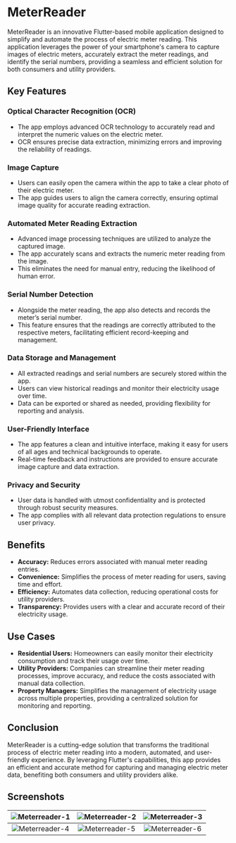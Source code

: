 # MeterReader

MeterReader is an innovative Flutter-based mobile application designed to simplify and automate the process of electric meter reading. This application leverages the power of your smartphone's camera to capture images of electric meters, accurately extract the meter readings, and identify the serial numbers, providing a seamless and efficient solution for both consumers and utility providers.

## Key Features
### Optical Character Recognition (OCR)
- The app employs advanced OCR technology to accurately read and interpret the numeric values on the electric meter.
- OCR ensures precise data extraction, minimizing errors and improving the reliability of readings.

### Image Capture
- Users can easily open the camera within the app to take a clear photo of their electric meter.
- The app guides users to align the camera correctly, ensuring optimal image quality for accurate reading extraction.

### Automated Meter Reading Extraction
- Advanced image processing techniques are utilized to analyze the captured image.
- The app accurately scans and extracts the numeric meter reading from the image.
- This eliminates the need for manual entry, reducing the likelihood of human error.

### Serial Number Detection
- Alongside the meter reading, the app also detects and records the meter’s serial number.
- This feature ensures that the readings are correctly attributed to the respective meters, facilitating efficient record-keeping and management.

### Data Storage and Management
- All extracted readings and serial numbers are securely stored within the app.
- Users can view historical readings and monitor their electricity usage over time.
- Data can be exported or shared as needed, providing flexibility for reporting and analysis.

### User-Friendly Interface
- The app features a clean and intuitive interface, making it easy for users of all ages and technical backgrounds to operate.
- Real-time feedback and instructions are provided to ensure accurate image capture and data extraction.

### Privacy and Security
- User data is handled with utmost confidentiality and is protected through robust security measures.
- The app complies with all relevant data protection regulations to ensure user privacy.

## Benefits
- **Accuracy:** Reduces errors associated with manual meter reading entries.
- **Convenience:** Simplifies the process of meter reading for users, saving time and effort.
- **Efficiency:** Automates data collection, reducing operational costs for utility providers.
- **Transparency:** Provides users with a clear and accurate record of their electricity usage.

## Use Cases
- **Residential Users:** Homeowners can easily monitor their electricity consumption and track their usage over time.
- **Utility Providers:** Companies can streamline their meter reading processes, improve accuracy, and reduce the costs associated with manual data collection.
- **Property Managers:** Simplifies the management of electricity usage across multiple properties, providing a centralized solution for monitoring and reporting.

## Conclusion
MeterReader is a cutting-edge solution that transforms the traditional process of electric meter reading into a modern, automated, and user-friendly experience. By leveraging Flutter's capabilities, this app provides an efficient and accurate method for capturing and managing electric meter data, benefiting both consumers and utility providers alike.

## Screenshots

| ![Meterreader-1](https://github.com/user-attachments/assets/d112c165-f7ef-41eb-be1e-ce9427911371) | ![Meterreader-2](https://github.com/user-attachments/assets/0b11dc63-29ee-4bac-9b81-abe29df350d6) | ![Meterreader-3](https://github.com/user-attachments/assets/18e6f733-4320-4ebf-b000-2f818861fc2d) |
|:-------------------------------------------------------------------------------------------------:|:-------------------------------------------------------------------------------------------------:|:-------------------------------------------------------------------------------------------------:|
| ![Meterreader-4](https://github.com/user-attachments/assets/d9e80ffc-8020-4300-8b12-00d86b04231a) | ![Meterreader-5](https://github.com/user-attachments/assets/fdc62383-2fb7-4558-b8c6-1eb682c122ed) | ![Meterreader-6](https://github.com/user-attachments/assets/62e1c60f-9475-42c7-a687-b5cd21d6f52d) |
